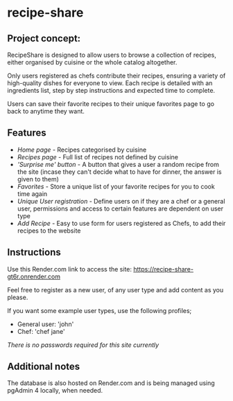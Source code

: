 # recipe-share

## Project concept:

RecipeShare is designed to allow users to browse a collection of recipes, either organised by cuisine or the whole catalog altogether.

Only users registered as chefs contribute their recipes, ensuring a variety of high-quality dishes for everyone to view. Each recipe is detailed with an ingredients list, step by step instructions and expected time to complete. 

Users can save their favorite recipes to their unique favorites page to go back to anytime they want. 

## Features

- <em>Home page</em> - Recipes categorised by cuisine
- <em>Recipes page</em> - Full list of recipes not defined by cuisine
- <em>'Surprise me' button</em> - A button that gives a user a random recipe from the site (incase they can't decide what to have for dinner, the answer is given to them)
- <em>Favorites</em> - Store a unique list of your favorite recipes for you to cook time again
- <em>Unique User registration</em> - Define users on if they are a chef or a general user, permissions and access to certain features are dependent on user type
- <em>Add Recipe</em> - Easy to use form for users registered as Chefs, to add their recipes to the website


## Instructions

Use this Render.com link to access the site: https://recipe-share-gt6r.onrender.com

Feel free to register as a new user, of any user type and add content as you please.

If you want some example user types, use the following profiles;
- General user: 'john'
- Chef: 'chef jane'

<em>There is no passwords required for this site currently</em>


## Additional notes

The database is also hosted on Render.com and is being managed using pgAdmin 4 locally, when needed.